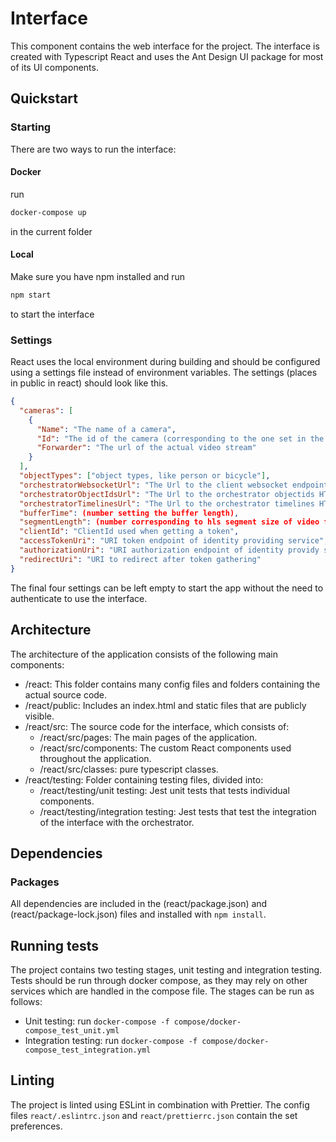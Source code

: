 # Interface

This component contains the web interface for the project. The interface is created with Typescript React and uses the Ant Design UI package for most of its UI components.

## Quickstart

### Starting

There are two ways to run the interface:

#### Docker

run

```bash
docker-compose up
```

in the current folder

#### Local

Make sure you have npm installed and run

```bash
npm start
```

to start the interface

### Settings

React uses the local environment during building and should be configured using a settings file instead of environment variables.
The settings (places in public in react) should look like this.

```json
{
  "cameras": [
    {
      "Name": "The name of a camera",
      "Id": "The id of the camera (corresponding to the one set in the processor)",
      "Forwarder": "The url of the actual video stream"
    }
  ],
  "objectTypes": ["object types, like person or bicycle"],
  "orchestratorWebsocketUrl": "The Url to the client websocket endpoint on the orchestrator",
  "orchestratorObjectIdsUrl": "The Url to the orchestrator objectids HTTP endpoint",
  "orchestratorTimelinesUrl": "The Url to the orchestrator timelines HTTP endpoint",
  "bufferTime": (number setting the buffer length),
  "segmentLength": (number corresponding to hls segment size of video forwarder),
  "clientId": "ClientId used when getting a token",
  "accessTokenUri": "URI token endpoint of identity providing service",
  "authorizationUri": "URI authorization endpoint of identity providy service",
  "redirectUri": "URI to redirect after token gathering"
}
```
The final four settings can be left empty to start the app without the need to authenticate to use the interface.

## Architecture

The architecture of the application consists of the following main components:

- /react: This folder contains many config files and folders containing the actual source code.
- /react/public: Includes an index.html and static files that are publicly visible.
- /react/src: The source code for the interface, which consists of:
  - /react/src/pages: The main pages of the application.
  - /react/src/components: The custom React components used throughout the application.
  - /react/src/classes: pure typescript classes.
- /react/testing: Folder containing testing files, divided into:
  - /react/testing/unit testing: Jest unit tests that tests individual components.
  - /react/testing/integration testing: Jest tests that test the integration of the interface with the orchestrator.

## Dependencies

### Packages

All dependencies are included in the (react/package.json) and (react/package-lock.json) files and installed with `npm install`.

## Running tests

The project contains two testing stages, unit testing and integration testing.
Tests should be run through docker compose, as they may rely on other services which are handled in the compose file.
The stages can be run as follows:

- Unit testing: run `docker-compose -f compose/docker-compose_test_unit.yml`
- Integration testing: run `docker-compose -f compose/docker-compose_test_integration.yml`

## Linting

The project is linted using ESLint in combination with Prettier. The config files `react/.eslintrc.json` and `react/prettierrc.json` contain the set preferences.
